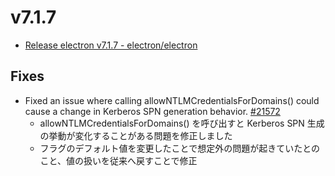 # v7.1.7

- [Release electron v7.1.7 - electron/electron](https://github.com/electron/electron/releases/tag/v7.1.7)

## Fixes

- Fixed an issue where calling allowNTLMCredentialsForDomains() could cause a change in Kerberos SPN generation behavior. [#21572](https://github.com/electron/electron/pull/21572)
  - allowNTLMCredentialsForDomains() を呼び出すと Kerberos SPN 生成の挙動が変化することがある問題を修正しました
  - フラグのデフォルト値を変更したことで想定外の問題が起きていたとのこと、値の扱いを従来へ戻すことで修正
